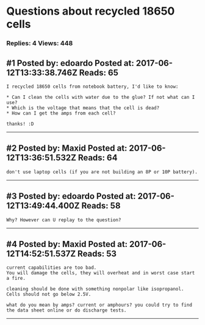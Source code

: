 # Questions about recycled 18650 cells

### Replies: 4 Views: 448

## \#1 Posted by: edoardo Posted at: 2017-06-12T13:33:38.746Z Reads: 65

```
I recycled 18650 cells from notebook battery, I'd like to know:

* Can I clean the cells with water due to the glue? If not what can I use?
* Which is the voltage that means that the cell is dead?
* How can I get the amps from each cell?

thanks! :D
```

---
## \#2 Posted by: Maxid Posted at: 2017-06-12T13:36:51.532Z Reads: 64

```
don't use laptop cells (if you are not building an 8P or 10P battery).
```

---
## \#3 Posted by: edoardo Posted at: 2017-06-12T13:49:44.400Z Reads: 58

```
Why? However can U replay to the question?
```

---
## \#4 Posted by: Maxid Posted at: 2017-06-12T14:52:51.537Z Reads: 53

```
current capabilities are too bad.
You will damage the cells, they will overheat and in worst case start a fire.

cleaning should be done with something nonpolar like isopropanol.
Cells should not go below 2.5V.

what do you mean by amps? current or amphours? you could try to find the data sheet online or do discharge tests.
```

---
